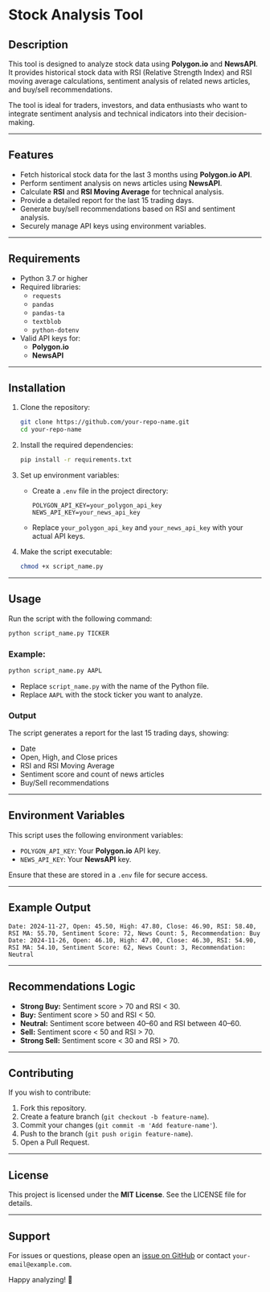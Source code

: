 # Stock Analysis Tool

## Description
This tool is designed to analyze stock data using **Polygon.io** and **NewsAPI**. It provides historical stock data with RSI (Relative Strength Index) and RSI moving average calculations, sentiment analysis of related news articles, and buy/sell recommendations.

The tool is ideal for traders, investors, and data enthusiasts who want to integrate sentiment analysis and technical indicators into their decision-making.

---

## Features
- Fetch historical stock data for the last 3 months using **Polygon.io API**.
- Perform sentiment analysis on news articles using **NewsAPI**.
- Calculate **RSI** and **RSI Moving Average** for technical analysis.
- Provide a detailed report for the last 15 trading days.
- Generate buy/sell recommendations based on RSI and sentiment analysis.
- Securely manage API keys using environment variables.

---

## Requirements
- Python 3.7 or higher
- Required libraries:
  - `requests`
  - `pandas`
  - `pandas-ta`
  - `textblob`
  - `python-dotenv`
- Valid API keys for:
  - **Polygon.io**
  - **NewsAPI**

---

## Installation

1. Clone the repository:
   ```bash
   git clone https://github.com/your-repo-name.git
   cd your-repo-name
   ```

2. Install the required dependencies:
   ```bash
   pip install -r requirements.txt
   ```

3. Set up environment variables:
   - Create a `.env` file in the project directory:
     ```env
     POLYGON_API_KEY=your_polygon_api_key
     NEWS_API_KEY=your_news_api_key
     ```
   - Replace `your_polygon_api_key` and `your_news_api_key` with your actual API keys.

4. Make the script executable:
   ```bash
   chmod +x script_name.py
   ```

---

## Usage

Run the script with the following command:
```bash
python script_name.py TICKER
```

### Example:
```bash
python script_name.py AAPL
```

- Replace `script_name.py` with the name of the Python file.
- Replace `AAPL` with the stock ticker you want to analyze.

### Output
The script generates a report for the last 15 trading days, showing:
- Date
- Open, High, and Close prices
- RSI and RSI Moving Average
- Sentiment score and count of news articles
- Buy/Sell recommendations

---

## Environment Variables

This script uses the following environment variables:
- `POLYGON_API_KEY`: Your **Polygon.io** API key.
- `NEWS_API_KEY`: Your **NewsAPI** key.

Ensure that these are stored in a `.env` file for secure access.

---

## Example Output

```
Date: 2024-11-27, Open: 45.50, High: 47.80, Close: 46.90, RSI: 58.40, RSI MA: 55.70, Sentiment Score: 72, News Count: 5, Recommendation: Buy
Date: 2024-11-26, Open: 46.10, High: 47.00, Close: 46.30, RSI: 54.90, RSI MA: 54.10, Sentiment Score: 62, News Count: 3, Recommendation: Neutral
```

---

## Recommendations Logic

- **Strong Buy:** Sentiment score > 70 and RSI < 30.
- **Buy:** Sentiment score > 50 and RSI < 50.
- **Neutral:** Sentiment score between 40–60 and RSI between 40–60.
- **Sell:** Sentiment score < 50 and RSI > 70.
- **Strong Sell:** Sentiment score < 30 and RSI > 70.

---

## Contributing

If you wish to contribute:
1. Fork this repository.
2. Create a feature branch (`git checkout -b feature-name`).
3. Commit your changes (`git commit -m 'Add feature-name'`).
4. Push to the branch (`git push origin feature-name`).
5. Open a Pull Request.

---

## License

This project is licensed under the **MIT License**. See the LICENSE file for details.

---

## Support

For issues or questions, please open an [issue on GitHub](https://github.com/your-repo-name/issues) or contact `your-email@example.com`.

Happy analyzing! 🚀
